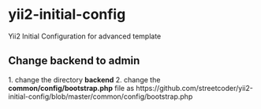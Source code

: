 # yii2-initial-config
Yii2 Initial Configuration for advanced template

<h2>Change backend to admin</h2>
1. change the directory <strong>backend</strong>
2. change the <strong>common/config/bootstrap.php</strong> file as https://github.com/streetcoder/yii2-initial-config/blob/master/common/config/bootstrap.php


